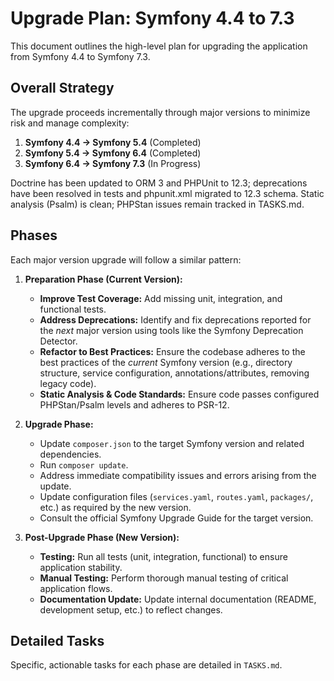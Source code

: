 # Upgrade Plan: Symfony 4.4 to 7.3

This document outlines the high-level plan for upgrading the application from Symfony 4.4 to Symfony 7.3.

## Overall Strategy

The upgrade proceeds incrementally through major versions to minimize risk and manage complexity:

1.  **Symfony 4.4 -> Symfony 5.4** (Completed)
2.  **Symfony 5.4 -> Symfony 6.4** (Completed)
3.  **Symfony 6.4 -> Symfony 7.3** (In Progress)

Doctrine has been updated to ORM 3 and PHPUnit to 12.3; deprecations have been resolved in tests and phpunit.xml migrated to 12.3 schema. Static analysis (Psalm) is clean; PHPStan issues remain tracked in TASKS.md.

## Phases

Each major version upgrade will follow a similar pattern:

1.  **Preparation Phase (Current Version):**
    *   **Improve Test Coverage:** Add missing unit, integration, and functional tests.
    *   **Address Deprecations:** Identify and fix deprecations reported for the *next* major version using tools like the Symfony Deprecation Detector.
    *   **Refactor to Best Practices:** Ensure the codebase adheres to the best practices of the *current* Symfony version (e.g., directory structure, service configuration, annotations/attributes, removing legacy code).
    *   **Static Analysis & Code Standards:** Ensure code passes configured PHPStan/Psalm levels and adheres to PSR-12.

2.  **Upgrade Phase:**
    *   Update `composer.json` to the target Symfony version and related dependencies.
    *   Run `composer update`.
    *   Address immediate compatibility issues and errors arising from the update.
    *   Update configuration files (`services.yaml`, `routes.yaml`, `packages/`, etc.) as required by the new version.
    *   Consult the official Symfony Upgrade Guide for the target version.

3.  **Post-Upgrade Phase (New Version):**
    *   **Testing:** Run all tests (unit, integration, functional) to ensure application stability.
    *   **Manual Testing:** Perform thorough manual testing of critical application flows.
    *   **Documentation Update:** Update internal documentation (README, development setup, etc.) to reflect changes.

## Detailed Tasks

Specific, actionable tasks for each phase are detailed in `TASKS.md`.
